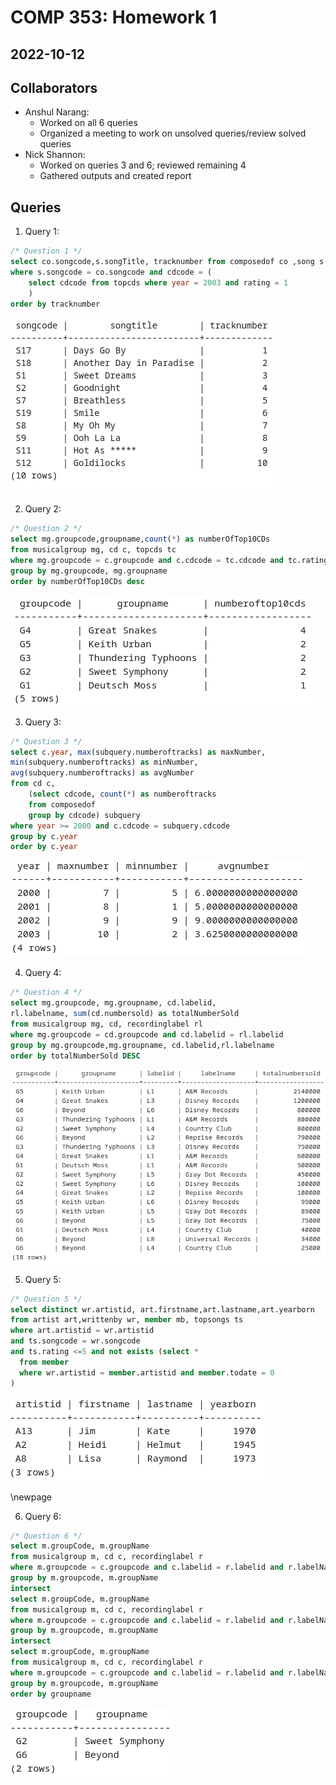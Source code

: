 # COMP 353: Homework 1

## 2022-10-12

## Collaborators
 
* Anshul Narang:
    * Worked on all 6 queries
    * Organized a meeting to work on unsolved queries/review solved queries 
* Nick Shannon:
    * Worked on queries 3 and 6; reviewed remaining 4
    * Gathered outputs and created report

## Queries

1. Query 1:

```sql
/* Question 1 */
select co.songcode,s.songTitle, tracknumber from composedof co ,song s 
where s.songcode = co.songcode and cdcode = (
    select cdcode from topcds where year = 2003 and rating = 1
    )
order by tracknumber
```
![q1-out](q1-out.png)

2. Query 2:

```sql
/* Question 2 */
select mg.groupcode,groupname,count(*) as numberOfTop10CDs
from musicalgroup mg, cd c, topcds tc
where mg.groupcode = c.groupcode and c.cdcode = tc.cdcode and tc.rating <= 10
group by mg.groupcode, mg.groupname
order by numberOfTop10CDs desc
```
![q2-out](q2-out.png)

3. Query 3:

```sql
/* Question 3 */
select c.year, max(subquery.numberoftracks) as maxNumber,
min(subquery.numberoftracks) as minNumber,
avg(subquery.numberoftracks) as avgNumber
from cd c,
    (select cdcode, count(*) as numberoftracks
    from composedof
    group by cdcode) subquery
where year >= 2000 and c.cdcode = subquery.cdcode
group by c.year
order by c.year
```
![q3-out](q3-out.png)

4. Query 4:

```sql
/* Question 4 */
select mg.groupcode, mg.groupname, cd.labelid, 
rl.labelname, sum(cd.numbersold) as totalNumberSold 
from musicalgroup mg, cd, recordinglabel rl
where mg.groupcode = cd.groupcode and cd.labelid = rl.labelid
group by mg.groupcode,mg.groupname, cd.labelid,rl.labelname
order by totalNumberSold DESC
```
![q4-out](q4-out.png)


5. Query 5:

```sql
/* Question 5 */
select distinct wr.artistid, art.firstname,art.lastname,art.yearborn 
from artist art,writtenby wr, member mb, topsongs ts 
where art.artistid = wr.artistid
and ts.songcode = wr.songcode
and ts.rating <=5 and not exists (select * 
  from member 
  where wr.artistid = member.artistid and member.todate = 0
)
```
![q5-out](q5-out.png)

\newpage 

6. Query 6:

```sql
/* Question 6 */
select m.groupCode, m.groupName
from musicalgroup m, cd c, recordinglabel r
where m.groupcode = c.groupcode and c.labelid = r.labelid and r.labelName = 'Country Club'
group by m.groupcode, m.groupName
intersect
select m.groupCode, m.groupName
from musicalgroup m, cd c, recordinglabel r
where m.groupcode = c.groupcode and c.labelid = r.labelid and r.labelName = 'Gray Dot Records'
group by m.groupcode, m.groupName
intersect
select m.groupCode, m.groupName
from musicalgroup m, cd c, recordinglabel r
where m.groupcode = c.groupcode and c.labelid = r.labelid and r.labelName = 'Disney Records'
group by m.groupcode, m.groupName
order by groupname
```
![q6-out](q6-out.png)
